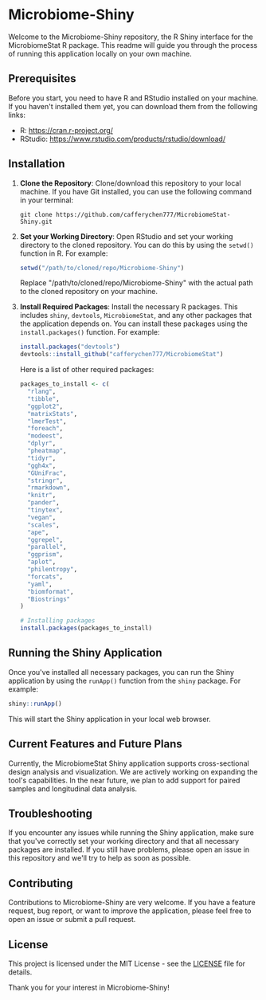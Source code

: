 # Microbiome-Shiny

Welcome to the Microbiome-Shiny repository, the R Shiny interface for the MicrobiomeStat R package. This readme will guide you through the process of running this application locally on your own machine.

## Prerequisites

Before you start, you need to have R and RStudio installed on your machine. If you haven't installed them yet, you can download them from the following links:

- R: https://cran.r-project.org/
- RStudio: https://www.rstudio.com/products/rstudio/download/

## Installation

1. **Clone the Repository**: Clone/download this repository to your local machine. If you have Git installed, you can use the following command in your terminal:

    ```
    git clone https://github.com/cafferychen777/MicrobiomeStat-Shiny.git
    ```

2. **Set your Working Directory**: Open RStudio and set your working directory to the cloned repository. You can do this by using the `setwd()` function in R. For example:

    ```r
    setwd("/path/to/cloned/repo/Microbiome-Shiny")
    ```

    Replace "/path/to/cloned/repo/Microbiome-Shiny" with the actual path to the cloned repository on your machine.

3. **Install Required Packages**: Install the necessary R packages. This includes `shiny`, `devtools`, `MicrobiomeStat`, and any other packages that the application depends on. You can install these packages using the `install.packages()` function. For example:

    ```r
    install.packages("devtools")
    devtools::install_github("cafferychen777/MicrobiomeStat")
    ```

    Here is a list of other required packages:

    ```r
    packages_to_install <- c(
      "rlang",
      "tibble",
      "ggplot2",
      "matrixStats",
      "lmerTest",
      "foreach",
      "modeest",
      "dplyr",
      "pheatmap",
      "tidyr",
      "ggh4x",
      "GUniFrac",
      "stringr",
      "rmarkdown",
      "knitr",
      "pander",
      "tinytex",
      "vegan",
      "scales",
      "ape",
      "ggrepel",      
      "parallel",     
      "ggprism",     
      "aplot",         
      "philentropy",  
      "forcats",       
      "yaml",          
      "biomformat",   
      "Biostrings"    
    )
    
    # Installing packages
    install.packages(packages_to_install)
    ```

## Running the Shiny Application

Once you've installed all necessary packages, you can run the Shiny application by using the `runApp()` function from the `shiny` package. For example:

```r
shiny::runApp()
```

This will start the Shiny application in your local web browser.

## Current Features and Future Plans

Currently, the MicrobiomeStat Shiny application supports cross-sectional design analysis and visualization. We are actively working on expanding the tool's capabilities. In the near future, we plan to add support for paired samples and longitudinal data analysis.

## Troubleshooting

If you encounter any issues while running the Shiny application, make sure that you've correctly set your working directory and that all necessary packages are installed. If you still have problems, please open an issue in this repository and we'll try to help as soon as possible.

## Contributing

Contributions to Microbiome-Shiny are very welcome. If you have a feature request, bug report, or want to improve the application, please feel free to open an issue or submit a pull request.

## License

This project is licensed under the MIT License - see the [LICENSE](LICENSE) file for details.

Thank you for your interest in Microbiome-Shiny!